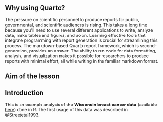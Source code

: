 ## Why using Quarto?

The pressure on scientific personnel to produce reports for public, governmental, and scientific audiences is rising. 
This takes a long time because you'll need to use several different applications to write, analyze data, make tables and figures, and so on.
Learning effective tools that integrate programming with report generation is crucial for streamlining this process. The markdown-based Quarto report framework, which is second-generation, provides an answer.
The ability to run code for data formatting, analysis, and visualization makes it possible for researchers to produce reports with minimal effort, all while writing in the familiar markdown format.

## Aim of the lesson

## Introduction
This is an example analysis of the **Wisconsin breast cancer data** (available [here](https://www.kaggle.com/datasets/uciml/breast-cancer-wisconsin-data)) done in R. The first usage of this data was described in @Streetetal1993.
